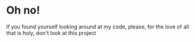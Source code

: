# Oh no!

If you found yourself looking around at my code, please, for the love of all that is holy, don't look at this project

</shame>

